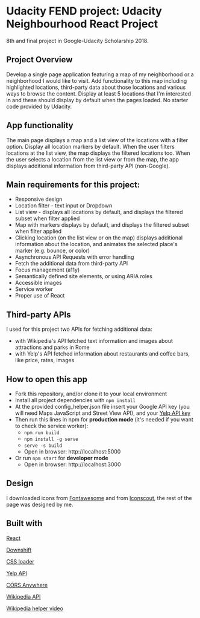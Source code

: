 # Udacity FEND project: Udacity Neighbourhood React Project

8th and final project in Google-Udacity Scholarship 2018.

## Project Overview

Develop a single page application featuring a map of my neighborhood or a neighborhood I would like to visit. Add functionality to this map including highlighted locations, third-party data about those locations and various ways to browse the content. Display at least 5 locations that I'm interested in and these should display by default when the pages loaded. No starter code provided by Udacity.

## App functionality

The main page displays a map and a list view of the locations with a filter option. Display all location markers by default.
When the user filters locations at the list view, the map displays the filtered locations too.
When the user selects a location from the list view or from the map, the app displays additional information from third-party API (non-Google).


## Main requirements for this project:

- Responsive design
- Location filter - text input or Dropdown
- List view - displays all locations by default, and displays the filtered subset when filter applied
- Map with markers displays by default, and displays the filtered subset when filter applied
- Clicking location (on the list view or on the map) displays additional information about the location, and animates the selected place's marker (e.g. bounce, or color)
- Asynchronous API Requests with error handling
- Fetch the additional data from third-party API
- Focus management (a11y)
- Semantically defined site elements, or using ARIA roles
- Accessible images
- Service worker
- Proper use of React

## Third-party APIs

I used for this project two APIs for fetching additional data:
- with Wikipedia's API fetched text information and images about attractions and parks in Rome
- with Yelp's API fetched information about restaurants and coffee bars, like price, rates, images

## How to open this app

- Fork this repository, and/or clone it to your local environment
- Install all project dependencies with `npm install`
- At the provided config_helper.json file insert your Google API key (you will need Maps JavaScript and Street View API), and your [Yelp API key](https://www.yelp.com/developers/v3/manage_app)
- Then run this lines in npm for **production mode** (it's needed if you want to check the service worker):
  - `npm run build`
  - `npm install -g serve`
  - `serve -s build`
  - Open in browser: http://localhost:5000
- Or run `npm start` for **developer mode**
  - Open in browser: http://localhost:3000


## Design

I downloaded icons from [Fontawesome](https://fontawesome.com/icons?d=gallery) and from [Iconscout](https://iconscout.com/), the rest of the page was designed by me.



## Built with

[React](https://reactjs.org/)

[Downshift](https://www.npmjs.com/package/downshift#itemtostring)

[CSS loader](https://codepen.io/animatedcreativity/pen/OjBPQJ)

[Yelp API](https://www.yelp.com/fusion)

[CORS Anywhere](https://cors-anywhere.herokuapp.com/)

[Wikipedia API](https://www.mediawiki.org/wiki/API:Main_page)

[Wikipedia helper video](https://www.youtube.com/watch?v=RPz75gcHj18&)
